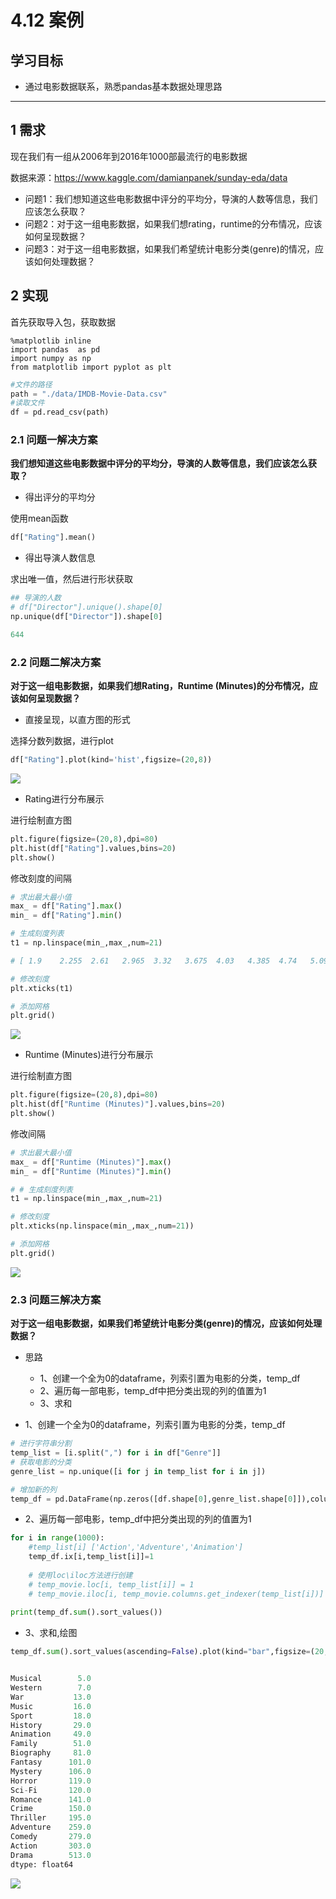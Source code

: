 # 4.12 案例

## 学习目标

- 通过电影数据联系，熟悉pandas基本数据处理思路

---

## 1 需求

现在我们有一组从2006年到2016年1000部最流行的电影数据

数据来源：https://www.kaggle.com/damianpanek/sunday-eda/data

* 问题1：我们想知道这些电影数据中评分的平均分，导演的人数等信息，我们应该怎么获取？
* 问题2：对于这一组电影数据，如果我们想rating，runtime的分布情况，应该如何呈现数据？
* 问题3：对于这一组电影数据，如果我们希望统计电影分类(genre)的情况，应该如何处理数据？

## 2 实现

首先获取导入包，获取数据

```
%matplotlib inline
import pandas  as pd 
import numpy as np
from matplotlib import pyplot as plt
```

```python
#文件的路径
path = "./data/IMDB-Movie-Data.csv"
#读取文件
df = pd.read_csv(path)
```

### 2.1 问题一解决方案

**我们想知道这些电影数据中评分的平均分，导演的人数等信息，我们应该怎么获取？** 

* 得出评分的平均分

使用mean函数

```python
df["Rating"].mean()
```

* 得出导演人数信息

求出唯一值，然后进行形状获取

```python
## 导演的人数
# df["Director"].unique().shape[0]
np.unique(df["Director"]).shape[0]

644
```

### 2.2 问题二解决方案

**对于这一组电影数据，如果我们想Rating，Runtime (Minutes)的分布情况，应该如何呈现数据？**

* 直接呈现，以直方图的形式

选择分数列数据，进行plot

```python
df["Rating"].plot(kind='hist',figsize=(20,8))
```

![](https://tva1.sinaimg.cn/large/e6c9d24ely1h2o6ffs1o1j21ki0madgf.jpg)

* Rating进行分布展示

进行绘制直方图

```python
plt.figure(figsize=(20,8),dpi=80)
plt.hist(df["Rating"].values,bins=20)
plt.show()
```

修改刻度的间隔

```python
# 求出最大最小值
max_ = df["Rating"].max()
min_ = df["Rating"].min()

# 生成刻度列表
t1 = np.linspace(min_,max_,num=21)

# [ 1.9    2.255  2.61   2.965  3.32   3.675  4.03   4.385  4.74   5.095  5.45   5.805  6.16   6.515  6.87   7.225  7.58   7.935  8.29   8.645  9.   ]

# 修改刻度
plt.xticks(t1)

# 添加网格
plt.grid()
```

![](https://tva1.sinaimg.cn/large/e6c9d24ely1h2o6fgomakj21k20majtc.jpg)

* Runtime (Minutes)进行分布展示

进行绘制直方图

```python
plt.figure(figsize=(20,8),dpi=80)
plt.hist(df["Runtime (Minutes)"].values,bins=20)
plt.show()
```

修改间隔

```python
# 求出最大最小值
max_ = df["Runtime (Minutes)"].max()
min_ = df["Runtime (Minutes)"].min()

# # 生成刻度列表
t1 = np.linspace(min_,max_,num=21)

# 修改刻度
plt.xticks(np.linspace(min_,max_,num=21))

# 添加网格
plt.grid()

```

![](https://tva1.sinaimg.cn/large/e6c9d24ely1h2o6ff9iidj21k00mggnf.jpg)

### 2.3 问题三解决方案

**对于这一组电影数据，如果我们希望统计电影分类(genre)的情况，应该如何处理数据？**

* 思路
    * 1、创建一个全为0的dataframe，列索引置为电影的分类，temp_df
    * 2、遍历每一部电影，temp_df中把分类出现的列的值置为1
    * 3、求和

* 1、创建一个全为0的dataframe，列索引置为电影的分类，temp_df

```python
# 进行字符串分割
temp_list = [i.split(",") for i in df["Genre"]]
# 获取电影的分类
genre_list = np.unique([i for j in temp_list for i in j]) 

# 增加新的列
temp_df = pd.DataFrame(np.zeros([df.shape[0],genre_list.shape[0]]),columns=genre_list)
```

* 2、遍历每一部电影，temp_df中把分类出现的列的值置为1

```python
for i in range(1000):
    #temp_list[i] ['Action','Adventure','Animation']
    temp_df.ix[i,temp_list[i]]=1
    
    # 使用loc\iloc方法进行创建
    # temp_movie.loc[i, temp_list[i]] = 1
    # temp_movie.iloc[i, temp_movie.columns.get_indexer(temp_list[i])] = 1
    
print(temp_df.sum().sort_values())
```

* 3、求和,绘图

```python
temp_df.sum().sort_values(ascending=False).plot(kind="bar",figsize=(20,8),fontsize=20,colormap="cool")


Musical        5.0
Western        7.0
War           13.0
Music         16.0
Sport         18.0
History       29.0
Animation     49.0
Family        51.0
Biography     81.0
Fantasy      101.0
Mystery      106.0
Horror       119.0
Sci-Fi       120.0
Romance      141.0
Crime        150.0
Thriller     195.0
Adventure    259.0
Comedy       279.0
Action       303.0
Drama        513.0
dtype: float64
```

![](https://tva1.sinaimg.cn/large/e6c9d24ely1h2o6fg7xusj21k20q475y.jpg)

